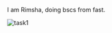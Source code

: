 I am Rimsha, doing bscs from fast.


![task1](https://user-images.githubusercontent.com/69399017/153471002-6118d524-eccd-4c64-810b-4dcd5e503e28.PNG)


